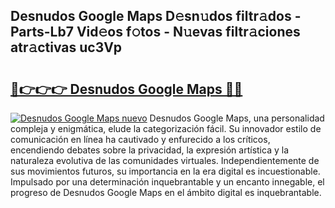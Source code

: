 ## Desnudos Google Maps D𝚎sn𝚞dos filtr𝚊dos - Parts-Lb7 Vid𝚎os f𝚘tos - N𝚞evas filtr𝚊ciones atr𝚊ctivas uc3Vp

# <h2><a href="http://mb8dqy8.tromn.icu/?c=Desnudos+Google+Maps">🔗👉👉👉 Desnudos Google Maps 🔗🔗</a></h2>

[![Desnudos Google Maps nuevo](https://i.imgur.com/pEAQMta.gif)](http://mb8dqy8.tromn.icu/?c=Desnudos+Google+Maps)
Desnudos Google Maps, una personalidad compleja y enigmática, elude la categorización fácil. Su innovador estilo de comunicación en línea ha cautivado y enfurecido a los críticos, encendiendo debates sobre la privacidad, la expresión artística y la naturaleza evolutiva de las comunidades virtuales. Independientemente de sus movimientos futuros, su importancia en la era digital es incuestionable. Impulsado por una determinación inquebrantable y un encanto innegable, el progreso de Desnudos Google Maps en el ámbito digital es inquebrantable.
